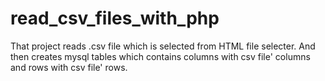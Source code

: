 # read_csv_files_with_php
That project reads .csv file which is selected from HTML file selecter. And then creates mysql tables which contains columns with csv file' columns and rows with csv file' rows.
